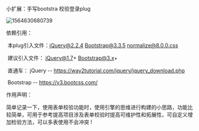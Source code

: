 小扩展：手写bootstra 校验登录plug

![1564630680739](C:\Users\Administrator\AppData\Roaming\Typora\typora-user-images\1564630680739.png)

依赖引用：

​		本plug引入文件：jQuery@2.2.4   Bootstrap@3.3.5   normalize@8.0.0.css	

​		建议引入文件： jQuery@1.7+  Bootstrap@3.x+

​		直通车： jQuery -- https://way2tutorial.com/jquery/jquery_download.php

​					  Bootstrap -- https://v3.bootcss.com/

作用声明：

​	简单记录一下，使用表单校验功能时，使用引擎的思维进行构建的小思路，功能比较简单，可用于参考提高项目涉及表单校验时提高可维护性和拓展性，可自定义增加检验方法，可以多表使用不会冲突 !

